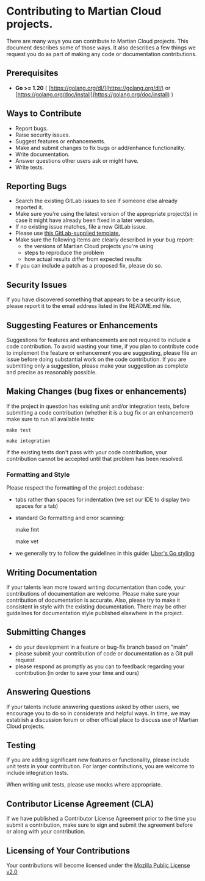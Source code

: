 # Contributing to Martian Cloud projects.

There are many ways you can contribute to Martian Cloud projects.  This document describes some of those ways.  It also describes a few things we request you do as part of making any code or documentation contributions.

## Prerequisites

* **Go >= 1.20** ( [https://golang.org/dl/](https://golang.org/dl/) or [https://golang.org/doc/install](https://golang.org/doc/install) )

## Ways to Contribute

- Report bugs.
- Raise security issues.
- Suggest features or enhancements.
- Make and submit changes to fix bugs or add/enhance functionality.
- Write documentation.
- Answer questions other users ask or might have.
- Write tests.

## Reporting Bugs

- Search the existing GitLab issues to see if someone else already reported it.
- Make sure you're using the latest version of the appropriate project(s) in case it might have already been fixed in a later version.
- If no existing issue matches, file a new GitLab issue.
- Please use [this GitLab-supplied template.](https://gitlab.com/gitlab-org/gitlab/-/blob/master/.gitlab/issue_templates/Bug.md)
- Make sure the following items are clearly described in your bug report:
    - the versions of Martian Cloud projects you're using
    - steps to reproduce the problem
    - how actual results differ from expected results
- If you can include a patch as a proposed fix, please do so.

## Security Issues

If you have discovered something that appears to be a security issue, please report it to the email address listed in the README.md file.

## Suggesting Features or Enhancements

Suggestions for features and enhancements are not required to include a code contribution.  To avoid wasting your time, if you plan to contribute code to implement the feature or enhancement you are suggesting, please file an issue before doing substantial work on the code contribution.  If you are submitting only a suggestion, please make your suggestion as complete and precise as reasonably possible.

## Making Changes (bug fixes or enhancements)

If the project in question has existing unit and/or integration tests, before submitting a code contribution (whether it is a bug fix or an enhancement) make sure to run all available tests:

    make test

    make integration

If the existing tests don't pass with your code contribution, your contribution cannot be accepted until that problem has been resolved.

### Formatting and Style

Please respect the formatting of the project codebase:

- tabs rather than spaces for indentation (we set our IDE to display two spaces for a tab)
- standard Go formatting and error scanning:

    make fmt

    make vet

- we generally try to follow the guidelines in this guide: [Uber's Go styling](https://github.com/uber-go/guide/blob/master/style.md)

## Writing Documentation

If your talents lean more toward writing documentation than code, your contributions of documentation are welcome.  Please make sure your contribution of documentation is accurate.  Also, please try to make it consistent in style with the existing documentation.  There may be other guidelines for documentation style published elsewhere in the project.

## Submitting Changes

- do your development in a feature or bug-fix branch based on "main"
- please submit your contribution of code or documentation as a Git pull request
- please respond as promptly as you can to feedback regarding your contribution (in order to save your time and ours)

## Answering Questions

If your talents include answering questions asked by other users, we encourage you to do so in considerate and helpful ways.  In time, we may establish a discussion forum or other official place to discuss use of Martian Cloud projects.

## Testing

If you are adding significant new features or functionality, please include unit tests in your contribution.  For larger contributions, you are welcome to include integration tests.

When writing unit tests, please use mocks where appropriate.

## Contributor License Agreement (CLA)

If we have published a Contributor License Agreement prior to the time you submit a contribution, make sure to sign and submit the agreement before or along with your contribution.

## Licensing of Your Contributions

Your contributions will become licensed under the [Mozilla Public License v2.0](https://www.mozilla.org/en-US/MPL/2.0/)
